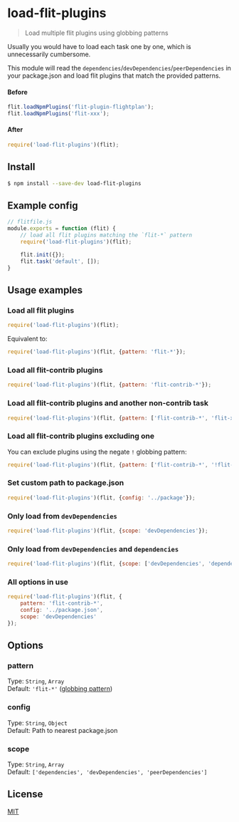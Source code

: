 # load-flit-plugins

> Load multiple flit plugins using globbing patterns

Usually you would have to load each task one by one, which is unnecessarily cumbersome.

This module will read the `dependencies`/`devDependencies`/`peerDependencies` in your package.json and load flit plugins that match the provided patterns.


#### Before

```js
flit.loadNpmPlugins('flit-plugin-flightplan');
flit.loadNpmPlugins('flit-xxx');
```

#### After

```js
require('load-flit-plugins')(flit);
```


## Install

```bash
$ npm install --save-dev load-flit-plugins
```


## Example config

```js
// flitfile.js
module.exports = function (flit) {
	// load all flit plugins matching the `flit-*` pattern
	require('load-flit-plugins')(flit);

	flit.init({});
	flit.task('default', []);
}
```


## Usage examples

### Load all flit plugins

```js
require('load-flit-plugins')(flit);
```

Equivalent to:

```js
require('load-flit-plugins')(flit, {pattern: 'flit-*'});
```

### Load all flit-contrib plugins

```js
require('load-flit-plugins')(flit, {pattern: 'flit-contrib-*'});
```

### Load all flit-contrib plugins and another non-contrib task

```js
require('load-flit-plugins')(flit, {pattern: ['flit-contrib-*', 'flit-xxx']});
```

### Load all flit-contrib plugins excluding one

You can exclude plugins using the negate `!` globbing pattern:

```js
require('load-flit-plugins')(flit, {pattern: ['flit-contrib-*', '!flit-contrib-xxx']});
```

### Set custom path to package.json

```js
require('load-flit-plugins')(flit, {config: '../package'});
```

### Only load from `devDependencies`

```js
require('load-flit-plugins')(flit, {scope: 'devDependencies'});
```

### Only load from `devDependencies` and `dependencies`

```js
require('load-flit-plugins')(flit, {scope: ['devDependencies', 'dependencies']});
```

### All options in use

```js
require('load-flit-plugins')(flit, {
	pattern: 'flit-contrib-*',
	config: '../package.json',
	scope: 'devDependencies'
});
```


## Options

### pattern

Type: `String`, `Array`  
Default: `'flit-*'` ([globbing pattern](https://github.com/isaacs/minimatch))

### config

Type: `String`, `Object`  
Default: Path to nearest package.json

### scope

Type: `String`, `Array`  
Default: `['dependencies', 'devDependencies', 'peerDependencies']`


## License

[MIT](http://opensource.org/licenses/MIT)
